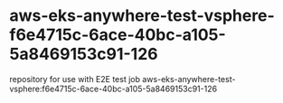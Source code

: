 # aws-eks-anywhere-test-vsphere-f6e4715c-6ace-40bc-a105-5a8469153c91-126
repository for use with E2E test job aws-eks-anywhere-test-vsphere:f6e4715c-6ace-40bc-a105-5a8469153c91-126
